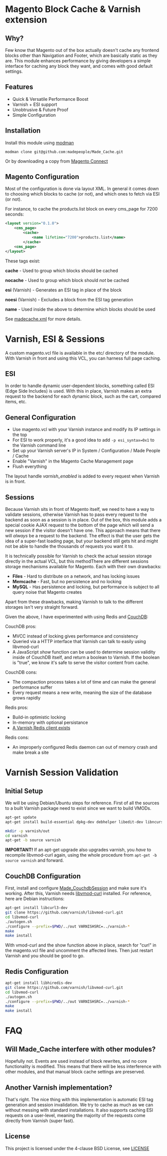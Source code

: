 Magento Block Cache & Varnish extension
==

Why?
--
Few know that Magento out of the box actually doesn't cache any frontend blocks other than Navigation and Footer, which are basically static as they are. This module enhances performance by giving developers a simple interface for caching any block they want, and comes with good default settings.

Features
--
* Quick & Versatile Performance Boost
* Varnish + ESI support
* Unobtrusive & Future Proof
* Simple Configuration

Installation
--
Install this module using [modman](https://github.com/colinmollenhour/modman)

`modman clone git@github.com:madepeople/Made_Cache.git`

Or by downloading a copy from [Magento Connect](http://www.magentocommerce.com/magento-connect/made-cache-9281.html)

Magento Configuration
--
Most of the configuration is done via layout XML. In general it comes down to choosing which blocks to cache (or not), and which ones to fetch via ESI (or not).

For instance, to cache the products.list block on every cms\_page for 7200 seconds:

```xml
<layout version="0.1.0">
    <cms_page>
        <cache>
            <name lifetime="7200">products.list</name>
        </cache>
    <cms_page>
</layout>
```

These tags exist:

**cache** - Used to group which blocks should be cached

**nocache** - Used to group which block should _not_ be cached

**esi** (Varnish) - Generates an ESI tag in place of the block

**noesi** (Varnish) - Excludes a block from the ESI tag generation

**name** - Used inside the above to determine which blocks should be used

See [madecache.xml](https://github.com/madepeople/Made_Cache/blob/master/frontend/layout/madecache.xml) for more details.

Varnish, ESI & Sessions
==
A custom magento.vcl file is available in the etc/ directory of the module. With Varnish in front and using this VCL, you can harness full page caching.

ESI
--
In order to handle dynamic user-dependent blocks, something called ESI (Edge Side Includes) is used. With this in place, Varnish makes an extra request to the backend for each dynamic block, such as the cart, compared items, etc.

General Configuration
--

* Use magento.vcl with your Varnish instance and modify its IP settings in the top
* For ESI to work properly, it's a good idea to add `-p esi_syntax=0x1` to the Varnish command line
* Set up your Varnish server's IP in System / Configuration / Made People / Cache
* Enable "Varnish" in the Magento Cache Management page
* Flush everything

The layout handle _varnish\_enabled_ is added to every request when Varnish is in front.

Sessions
--
Because Varnish sits in front of Magento itself, we need to have a way to validate sessions, otherwise Varnish has to pass every request to the backend as soon as a session is in place. Out of the box, this module adds a special cookie AJAX request to the bottom of the page which will send a new session if the visitor doesn't have one. This approach means that there will *always* be a request to the backend. The effect is that the user gets the idea of a super-fast loading page, but your backend still gets hit and might not be able to handle the thousands of requests you want it to.

It is technically possible for Varnish to check the actual session storage directly in the actual VCL, but this methodThere are different sessions storage mechanisms available for Magento. Each with their own drawbacks:

* **Files** - Hard to distribute on a network, and has locking issues
* **Memcache** - Fast, but no persistence and no locking
* **MySQL** - Has persistence and locking, but performance is subject to all query noise that Magento creates

Apart from these drawbacks, making Varnish to talk to the different storages isn't very straight forward.

Given the above, I have experimented with using Redis and [CouchDB](https://github.com/madepeople/Made_CouchdbSession):

CouchDB pros:

* MVCC instead of locking gives performance and consistency
* Queried via a HTTP interface that Varnish can talk to easily using libvmod-curl
* A JavaScript _show_ function can be used to determine session validity inside of CouchDB itself, and return a boolean to Varnish. If the boolean is "true", we know it's safe to serve the visitor content from cache.

CouchDB cons:

* The compaction process takes a lot of time and can make the general performance suffer
* Every request means a new write, meaning the size of the database grows rapidly

Redis pros:

* Build-in optimistic locking
* In-memory with optional persistance
* [A Varnish Redis client exists](https://github.com/brandonwamboldt/libvmod-redis)

Redis cons:

* An improperly configured Redis daemon can out of memory crash and make break a site


Varnish Session Validation
==

Initial Setup
--
We will be using Debian/Ubuntu steps for reference. First of all the sources to a built Varnish package need to exist since we want to build VMODs.

```bash
apt-get update
apt-get install build-essential dpkg-dev debhelper libedit-dev libncurses-dev libpcre3-dev python-docutils xsltproc libvarnishapi-dev

mkdir -p varnish/out
cd varnish
apt-get -b source varnish
```

**IMPORTANT!** If an apt-get upgrade also upgrades varnish, you *have* to recompile libvmod-curl again, using the whole procedure from `apt-get -b source varnish` and forward.

CouchDB Configuration
--
First, install and configure [Made_CouchdbSession](https://github.com/madepeople/Made_CouchdbSession) and make sure it's working. After this, Varnish needs [libvmod-curl](https://github.com/varnish/libvmod-curl) installed. For reference, here are Debian instructions:

```bash
apt-get install libcurl3-dev
git clone https://github.com/varnish/libvmod-curl.git
cd libvmod-curl
./autogen.sh
./configure --prefix=$PWD/../out VARNISHSRC=../varnish-*
make
make install
```

With vmod-curl and the show function above in place, search for "curl" in the magento.vcl file and uncomment the affected lines. Then just restart Varnish and you should be good to go.

Redis Configuration
--
```bash
apt-get install libhiredis-dev
git clone https://github.com/varnish/libvmod-curl.git
cd libvmod-curl
./autogen.sh
./configure --prefix=$PWD/../out VARNISHSRC=../varnish-*
make
make install
```

FAQ
==

Will Made\_Cache interfere with other modules?
--
Hopefully not. Events are used instead of block rewrites, and no core functionality is modified. This means that there will be less interference with other modules, and that manual block cache settings are preserved.

Another Varnish implementation?
--
That's right. The nice thing with this implementation is automatic ESI tag generation and session invalidation. We try to cache as much as we can without messing with standard installations. It also supports caching ESI requests on a user-level, meaning the majority of the requests come directly from Varnish (super fast).

License
--
This project is licensed under the 4-clause BSD License, see [LICENSE](https://github.com/madepeople/Made_Cache/blob/master/LICENSE)
